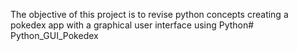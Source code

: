 The objective of this project is to revise python concepts creating a pokedex app with a graphical user interface using Python# Python_GUI_Pokedex
